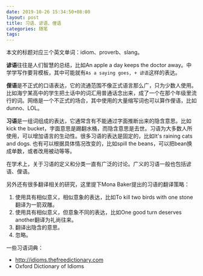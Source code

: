 ```yaml
---
date: 2019-10-26 15:34:50+08:00
layout: post
title: 习语、谚语、俚语
categories: 随笔
tags: 
---
```


本文的标题对应三个英文单词：idiom、proverb、slang。

**谚语**往往是人们智慧的总结，比如An apple a day keeps the doctor away。中学学写作要背模板，其中可能就有`As a saying goes, + 谚语`这样的表达。

**俚语**是不正式的口语表达，它的流通范围不像正式语言那么广，只为少数人使用。比如海宁某高中的学生把土话中的词汇用普通话念出来，成了一个在那个年级里流行的词。网络是一个不正式的场合，其中使用的大量缩写词也可以算作俚语，比如dunno、LOL。

**习语**是一组词组成的表达，它通常含有不能通过字面推断出来的隐含意思。比如kick the bucket，字面意思是踢翻水桶，而隐含意思是去世。习语为大多数人所使用，可以增加语言的生动性。很多习语的表达是固定的，比如It's raining cats and dogs. 也有可以根据具体情况改变的，比如spill the beans，可以把bean换成单数，或者改用被动等等。

在学术上，关于习语的定义和分类一直有广泛的讨论。广义的习语一般也包括谚语、俚语。

另外还有很多翻译相关的研究，这里提下Mona Baker提出的习语的翻译策略：

1. 使用具有相似意义，相似意象的表达，比如To kill two birds with one stone翻译为一箭双雕。
2. 使用具有相似意义，但意象不同的表达，比如One good turn deserves another翻译为礼尚往来。
3. 翻译出隐含的意思。
4. 忽略。

一些习语词典：

* <http://idioms.thefreedictionary.com>
* Oxford Dictionary of Idioms


